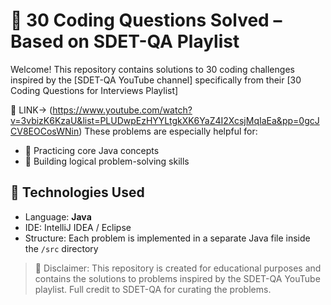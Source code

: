# 📘 30 Coding Questions Solved – Based on SDET-QA Playlist

Welcome! This repository contains solutions to 30 coding challenges inspired by the [SDET-QA YouTube channel]
specifically from their [30 Coding Questions for Interviews Playlist]  

📘 LINK->  (https://www.youtube.com/watch?v=3vbizK6KzaU&list=PLUDwpEzHYYLtgkXK6YaZ4I2XcsjMqIaEa&pp=0gcJCV8EOCosWNin)
These problems are especially helpful for:
- 🧪 Practicing core Java concepts
- 🚀 Building logical problem-solving skills

## 🔧 Technologies Used

- Language: **Java**
- IDE: IntelliJ IDEA / Eclipse
- Structure: Each problem is implemented in a separate Java file inside the `/src` directory

> 📌 Disclaimer: This repository is created for educational purposes and contains the solutions to problems inspired by the SDET-QA YouTube playlist. Full credit to SDET-QA for curating the problems.


